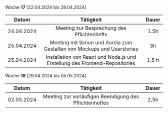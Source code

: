 Woche **17** [22.04.2024 bis 28.04.2024]

| **Datum**      | **Tätigkeit** | **Dauer** |
| :------------: | :-----------: | :-------: |
| 24.04.2024     | Meeting zur Besprechung des Pflichtenhefts | 1.5h |
| 25.04.2024     | Meeting mit Simon und Aurela zum Gestalten von Mockups und Userstories | 3h |
| 25.04.2024     | Installation von React und Node.js und Erstellung des Frontend-Repositories | 1.5 h |

Woche **18** [29.04.2024 bis 05.05.2024]


| **Datum**      | **Tätigkeit** | **Dauer** |
| :------------: | :-----------: | :-------: |
| 02.05.2024 | Meeting zur vorläufigen Beendigung des Pflichtenheftes | 2,5h |
